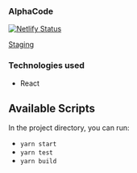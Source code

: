 ### AlphaCode

[![Netlify Status](https://api.netlify.com/api/v1/badges/afb7c40f-680d-4812-b9ac-27583200350d/deploy-status)](https://app.netlify.com/sites/alpha-code/deploys)

[Staging](alpha-code.netlify.com)

### Technologies used

- React

## Available Scripts

In the project directory, you can run:

- `yarn start`
- `yarn test`
- `yarn build`

